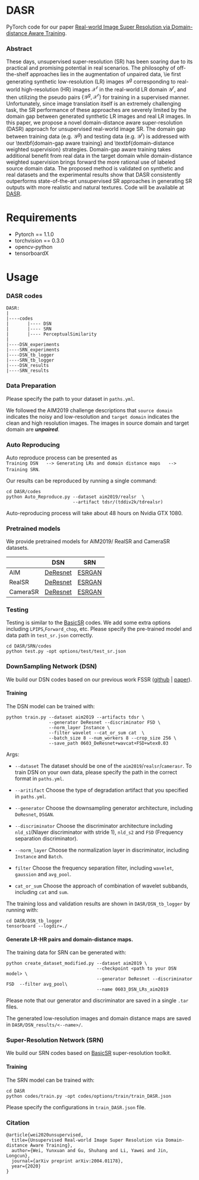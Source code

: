 # DASR
PyTorch code for our  paper [Real-world Image Super Resolution via 
Domain-distance Aware Training](https://arxiv.org/abs/2004.01178).


### Abstract
These days, unsupervised super-resolution (SR) has been soaring due to its practical and promising potential in real scenarios. The philosophy of off-the-shelf approaches lies in the augmentation of unpaired data, \ie  first generating synthetic low-resolution (LR) images $\mathcal{Y}^g$ corresponding to real-world high-resolution (HR) images $\mathcal{X}^r$ in the real-world LR domain $\mathcal{Y}^r$, and then utilizing the pseudo pairs $\{\mathcal{Y}^g, \mathcal{X}^r\}$ for training in a supervised manner. Unfortunately, since image translation itself is an extremely challenging task, the SR performance of these approaches are severely  limited by the domain gap between generated synthetic LR images and real LR images. In this paper, we propose a novel domain-distance aware super-resolution (DASR) approach for unsupervised real-world image SR. The domain gap between training data (e.g. $\mathcal{Y}^g$) and testing data (e.g. $\mathcal{Y}^r$) is addressed with our \textbf{domain-gap aware training} and \textbf{domain-distance weighted supervision} strategies. Domain-gap aware training takes additional benefit from real data in the target domain while domain-distance weighted supervision brings forward the more rational use of labeled source domain data. The proposed method is validated on synthetic and real datasets and the experimental results show that DASR consistently outperforms state-of-the-art unsupervised SR approaches in generating SR outputs with  more realistic and natural textures. Code will be available at [DASR](https://github.com/ShuhangGu/DASR).

# Requirements

- Pytorch == 1.1.0
- torchvision == 0.3.0
- opencv-python
- tensorboardX

# Usage
### DASR codes
```
DASR:
|
|----codes
|       |---- DSN
|       |---- SRN
|       |---- PerceptualSimilarity
|
|----DSN_experiments
|----SRN_experiments
|----DSN_tb_logger
|----SRN_tb_logger
|----DSN_results
|----SRN_results
```



### Data Preparation
Please specify the path to your dataset in `paths.yml`. 

We followed the AIM2019 challenge descriptions that `source domain` indicates the 
noisy and low-resolution and `target domain` indicates the clean 
and high resolution  images. The images in source domain and target domain
are ***unpaired***.

### Auto Reproducing
Auto reproduce process can be presented as  
`Training DSN   -->
Generating LRs and domain distance maps   -->  Training SRN`.

Our results can be reproduced by running a single command:
```
cd DASR/codes
python Auto_Reproduce.py --dataset aim2019/realsr  \
                         --artifact tdsr/(tddiv2k/tdrealsr)
```
Auto-reproducing process will take about 48 hours on Nvidia GTX 1080.

### Pretrained models
We provide pretrained models for AIM2019/ RealSR and CameraSR datasets.


| |DSN | SRN|
|---|:---:|:---:|
|AIM|[DeResnet](https://drive.google.com/file/d/1egzDbeL3UXeDwrjIapIL2HMtHEDImLSr/view?usp=sharing)|[ESRGAN](https://drive.google.com/file/d/1vOcFD1nfm9AVcU5xzFCnphMydCBPtYfZ/view?usp=sharing)|
|RealSR|[DeResnet](https://drive.google.com/file/d/1tbAgx0r50Y8aUrxbfcqCtT1sfSor8Jff/view?usp=sharing)|[ESRGAN](https://drive.google.com/file/d/1N9bGLoHrOl3WnWG5eQBWFdvvbLLP5zQM/view?usp=sharing)|
|CameraSR|[DeResnet]()|[ESRGAN](https://drive.google.com/file/d/1gk5YsbY_976ZU69eVq-bVkMbM2-LE5A8/view?usp=sharing)|


### Testing 

Testing is similar to the [BasicSR](https://github.com/xinntao/BasicSR) codes.
We add some extra options including `LPIPS`,`Forward_chop`, etc.
Please specify the pre-trained model and data path in
`test_sr.json` correctly.
```
cd DASR/SRN/codes
python test.py -opt options/test/test_sr.json
```


### DownSampling Network (DSN)
We build our DSN codes based on our previous work 
FSSR ([github](https://github.com/ManuelFritsche/real-world-sr/tree/master/dsgan)
| [paper](https://arxiv.org/abs/1911.07850)).

#### Training
The DSN model can be trained with:
```
python train.py --dataset aim2019 --artifacts tdsr \
                --generator DeResnet --discriminator FSD \
                --norm_layer Instance \
                --filter wavelet --cat_or_sum cat  \
                --batch_size 8 --num_workers 8 --crop_size 256 \
                --save_path 0603_DeResnet+wavcat+FSD+wtex0.03
```
Args:

- `--dataset` The dataset should be one of the `aim2019`/`realsr`/`camerasr`.
To train DSN on your own data, please specify the path
in the correct format in `paths.yml`.

- `--aritifact` Choose the type of degradation artifact that you
specified in `paths.yml`.

- `--generator` Choose the downsampling generator architecture, including
`DeResnet`, `DSGAN`.

- `--discriminator` Choose the discriminator architecture including
`nld_s1`(Nlayer discriminator with stride 1), `nld_s2` and `FSD` (Frequency separation 
discriminator).

- `--norm_layer` Choose the normalization layer in discriminator, including 
`Instance` and `Batch`.

- `filter` Choose the frequency separation filter, including 
`wavelet`, `gaussion` and `avg_pool`.

- `cat_or_sum` Choose the approach of combination of wavelet subbands,
including  `cat` and `sum`.

The training loss and validation results are shown in `DASR/DSN_tb_logger`
by running with:
```
cd DASR/DSN_tb_logger
tensorboard --logdir=./
```


#### Generate LR-HR pairs and domain-distance maps.

The training data for SRN can be generated with:
```
python create_dataset_modified.py --dataset aim2019 \
                                  --checkpoint <path to your DSN model> \
                                  --generator DeResnet --discriminator FSD  --filter avg_pool\
                                  --name 0603_DSN_LRs_aim2019
```
Please note that our generator and discriminator are saved in a single
`.tar` files.

The generated low-resolution images and domain distance maps are 
saved in `DASR/DSN_results/<--name>/`.


### Super-Resolution Network (SRN)
We build our SRN codes based on [BasicSR](https://github.com/xinntao/BasicSR) 
super-resolution toolkit.

#### Training
The SRN model can be trained with:
```
cd DASR
python codes/train.py -opt codes/options/train/train_DASR.json
```
Please specify the configurations in `train_DASR.json` file.



### Citation
```
@article{wei2020unsupervised,
  title={Unsupervised Real-world Image Super Resolution via Domain-distance Aware Training},
  author={Wei, Yunxuan and Gu, Shuhang and Li, Yawei and Jin, Longcun},
  journal={arXiv preprint arXiv:2004.01178},
  year={2020}
}
```
